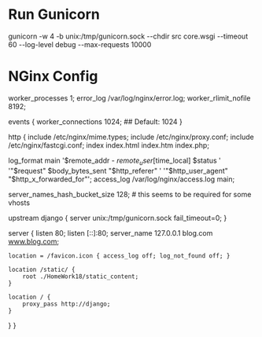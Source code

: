 # Run Gunicorn
gunicorn -w 4 -b unix:/tmp/gunicorn.sock --chdir src core.wsgi --timeout 60 --log-level debug --max-requests 10000

# NGinx Config
worker_processes  1;
error_log  /var/log/nginx/error.log;
worker_rlimit_nofile 8192;

events {
  worker_connections  1024;  ## Default: 1024
}

http {
  include    /etc/nginx/mime.types;
  include    /etc/nginx/proxy.conf;
  include    /etc/nginx/fastcgi.conf;
  index    index.html index.htm index.php;
  
  log_format   main '$remote_addr - $remote_user [$time_local]  $status '
    '"$request" $body_bytes_sent "$http_referer" '
    '"$http_user_agent" "$http_x_forwarded_for"';
  access_log   /var/log/nginx/access.log  main;

  server_names_hash_bucket_size 128; # this seems to be required for some vhosts
  
  upstream django {
    server unix:/tmp/gunicorn.sock fail_timeout=0;
  }

  server {
    listen 80;
    listen [::]:80;
    server_name 127.0.0.1 blog.com www.blog.com;

    location = /favicon.icon { access_log off; log_not_found off; }
    
    location /static/ {
    	root ./HomeWork18/static_content;
    }
    
    location / {
    	proxy_pass http://django;
    }
  }
}
